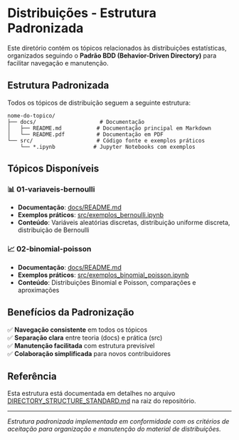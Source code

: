 # Distribuições - Estrutura Padronizada

Este diretório contém os tópicos relacionados às distribuições estatísticas, organizados seguindo o **Padrão BDD (Behavior-Driven Directory)** para facilitar navegação e manutenção.

## Estrutura Padronizada

Todos os tópicos de distribuição seguem a seguinte estrutura:

```
nome-do-topico/
├── docs/                    # Documentação
│   ├── README.md           # Documentação principal em Markdown
│   └── README.pdf          # Documentação em PDF
└── src/                    # Código fonte e exemplos práticos
    └── *.ipynb            # Jupyter Notebooks com exemplos
```

## Tópicos Disponíveis

### 📊 01-variaveis-bernoulli
- **Documentação**: [docs/README.md](./01-variaveis-bernoulli/docs/README.md)
- **Exemplos práticos**: [src/exemplos_bernoulli.ipynb](./01-variaveis-bernoulli/src/exemplos_bernoulli.ipynb)
- **Conteúdo**: Variáveis aleatórias discretas, distribuição uniforme discreta, distribuição de Bernoulli

### 📈 02-binomial-poisson  
- **Documentação**: [docs/README.md](./02-binomial-poisson/docs/README.md)
- **Exemplos práticos**: [src/exemplos_binomial_poisson.ipynb](./02-binomial-poisson/src/exemplos_binomial_poisson.ipynb)
- **Conteúdo**: Distribuições Binomial e Poisson, comparações e aproximações

## Benefícios da Padronização

✅ **Navegação consistente** em todos os tópicos  
✅ **Separação clara** entre teoria (docs) e prática (src)  
✅ **Manutenção facilitada** com estrutura previsível  
✅ **Colaboração simplificada** para novos contribuidores  

## Referência

Esta estrutura está documentada em detalhes no arquivo [DIRECTORY_STRUCTURE_STANDARD.md](../../DIRECTORY_STRUCTURE_STANDARD.md) na raiz do repositório.

---
*Estrutura padronizada implementada em conformidade com os critérios de aceitação para organização e manutenção do material de distribuições.*
